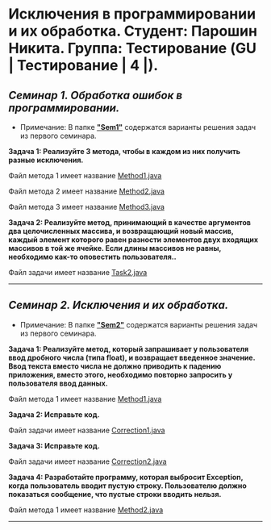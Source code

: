 # Исключения в программировании и их обработка. Студент: Парошин Никита. Группа: Тестирование (GU | Тестирование | 4 |).

## *Семинар 1. Обработка ошибок в программировании.*

* Примечание: В папке [__"Sem1"__](https://github.com/Fajijes/Exceptions/tree/main/Sem1) содержатся варианты решения задач из первого семинара.

__Задача 1: Реализуйте 3 метода, чтобы в каждом из них получить разные исключения.__
    
Файл метода 1 имеет название [Method1.java](https://github.com/Fajijes/Exceptions/blob/main/Sem1/Task1/Method1.java)


Файл метода 2 имеет название [Method2.java](https://github.com/Fajijes/Exceptions/blob/main/Sem1/Task1/Method2.java)

Файл метода 3 имеет название [Method3.java](https://github.com/Fajijes/Exceptions/blob/main/Sem1/Task1/Method2.java)

__Задача 2: Реализуйте метод, принимающий в качестве аргументов два целочисленных массива, и возвращающий новый массив, каждый элемент которого равен разности элементов двух входящих массивов в той же ячейке. Если длины массивов не равны, необходимо как-то оповестить пользователя..__
    
Файл задачи имеет название [Task2.java](https://github.com/Fajijes/Exceptions/blob/main/Sem1/Task2/Task2.java)

---
## *Семинар 2. Исключения и их обработка.*

* Примечание: В папке [__"Sem2"__](https://github.com/Fajijes/Exceptions/tree/main/Sem2) содержатся варианты решения задач из первого семинара.

__Задача 1: Реализуйте метод, который запрашивает у пользователя ввод дробного числа (типа float), и возвращает введенное значение. Ввод текста вместо числа не должно приводить к падению приложения, вместо этого, необходимо повторно запросить у пользователя ввод данных.__
    
Файл метода 1 имеет название [Method1.java](https://github.com/Fajijes/Exceptions/blob/main/Sem2/Method1.java)

__Задача 2: Исправьте код.__
    
Файл задачи имеет название [Correction1.java](https://github.com/Fajijes/Exceptions/blob/main/Sem2/Correction1.java)

__Задача 3: Исправьте код.__
    
Файл задачи имеет название [Correction2.java](https://github.com/Fajijes/Exceptions/blob/main/Sem2/Correction2.java)

__Задача 4: Разработайте программу, которая выбросит Exception, когда пользователь вводит пустую строку. Пользователю должно показаться сообщение, что пустые строки вводить нельзя.__
    
Файл метода 1 имеет название [Method2.java](https://github.com/Fajijes/Exceptions/blob/main/Sem2/Method2.java)

---